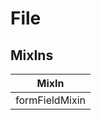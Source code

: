 # File

## MixIns

<!-- @vuese:File:mixIns:start -->
|MixIn|
|---|
|formFieldMixin|

<!-- @vuese:File:mixIns:end -->



